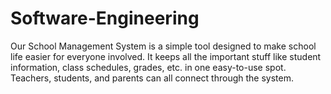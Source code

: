 # Software-Engineering
Our School Management System is a simple tool designed to make school life easier for everyone involved. It keeps all the important stuff like student information, class schedules, grades, etc. in one easy-to-use spot. Teachers, students, and parents can all connect through the system. 
